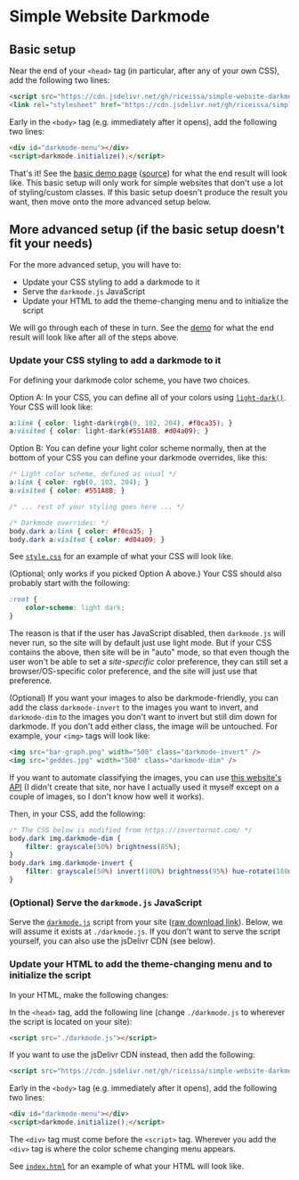 # Simple Website Darkmode

## Basic setup

Near the end of your `<head>` tag (in particular, after any of your own CSS),
add the following two lines:

```html
<script src="https://cdn.jsdelivr.net/gh/riceissa/simple-website-darkmode@latest/docs/darkmode.js"></script>
<link rel="stylesheet" href="https://cdn.jsdelivr.net/gh/riceissa/simple-website-darkmode@latest/docs/darkmode-overrides.css">
```

Early in the `<body>` tag (e.g. immediately after it opens), add the following
two lines:

```html
<div id="darkmode-menu"></div>
<script>darkmode.initialize();</script>
```

That's it! See the
[basic demo page](https://riceissa.github.io/simple-website-darkmode/basic-demo.html)
([source](https://github.com/riceissa/simple-website-darkmode/blob/master/docs/basic-demo.html))
for what the end result will look like. This basic setup will only work for
simple websites that don't use a lot of styling/custom classes. If this basic
setup doesn't produce the result you want, then move onto the more advanced
setup below.

## More advanced setup (if the basic setup doesn't fit your needs)

For the more advanced setup, you will have to:

- Update your CSS styling to add a darkmode to it
- Serve the `darkmode.js` JavaScript
- Update your HTML to add the theme-changing menu and to initialize the script

We will go through each of these in turn.
See the [demo](https://riceissa.github.io/simple-website-darkmode/) for what
the end result will look like after all of the steps above.

### Update your CSS styling to add a darkmode to it

For defining your darkmode color scheme, you have two choices.

Option A: In your CSS, you can define all of your colors using
[`light-dark()`](https://developer.mozilla.org/en-US/docs/Web/CSS/color_value/light-dark). Your CSS will look like:

```css
a:link { color: light-dark(rgb(0, 102, 204), #f0ca35); }
a:visited { color: light-dark(#551A8B, #d04a09); }
```

Option B: You can define your light color scheme normally, then at the
bottom of your CSS you can define your darkmode overrides, like this:

```css
/* Light color scheme, defined as usual */
a:link { color: rgb(0, 102, 204); }
a:visited { color: #551A8B; }

/* ... rest of your styling goes here ... */

/* Darkmode overrides: */
body.dark a:link { color: #f0ca35; }
body.dark a:visited { color: #d04a09; }
```

See [`style.css`](docs/style.css) for an example of what your CSS will look
like.

(Optional; only works if you picked Option A above.) Your CSS should also
probably start with the following:

```css
:root {
    color-scheme: light dark;
}
```

The reason is that if the user has JavaScript disabled, then `darkmode.js`
will never run, so the site will by default just use light mode. But if your
CSS contains the above, then site will be in "auto" mode, so that even
though the user won't be able to set a _site-specific_ color preference,
they can still set a browser/OS-specific color preference, and the site will
just use that preference.

(Optional) If you want your images to also be darkmode-friendly, you can add
the class `darkmode-invert` to the images you want to invert, and
`darkmode-dim` to the images you don't want to invert but still
dim down for darkmode. If you don't add either class, the image will be
untouched. For example, your `<img>` tags will look like:

```html
<img src="bar-graph.png" width="500" class="darkmode-invert" />
<img src="geddes.jpg" width="500" class="darkmode-dim" />
```

If you want to automate classifying the images, you can use
[this website's API](https://invertornot.com/) (I didn't create that site,
nor have I actually used it myself except on a couple of images, so I don't
know how well it works).

Then, in your CSS, add the following:

```css
/* The CSS below is modified from https://invertornot.com/ */
body.dark img.darkmode-dim {
    filter: grayscale(50%) brightness(85%);
}
body.dark img.darkmode-invert {
    filter: grayscale(50%) invert(100%) brightness(95%) hue-rotate(180deg);
}
```

### (Optional) Serve the `darkmode.js` JavaScript

Serve the [`darkmode.js`](docs/darkmode.js) script from your site ([raw download link](https://raw.githubusercontent.com/riceissa/simple-website-darkmode/refs/heads/master/docs/darkmode.js)). Below, we will assume it exists at `./darkmode.js`. If you don't want to serve the script yourself, you can also use the jsDelivr CDN (see below).

### Update your HTML to add the theme-changing menu and to initialize the script

In your HTML, make the following changes:

In the `<head>` tag, add the following line (change `./darkmode.js` to
wherever the script is located on your site):

```html
<script src="./darkmode.js"></script>
```

If you want to use the jsDelivr CDN instead, then add the following:

```html
<script src="https://cdn.jsdelivr.net/gh/riceissa/simple-website-darkmode@latest/docs/darkmode.js"></script>
```

Early in the `<body>` tag (e.g. immediately after it opens), add the
following two lines:

```html
<div id="darkmode-menu"></div>
<script>darkmode.initialize();</script>
```

The `<div>` tag must come before the `<script>` tag. Wherever you add the
`<div>` tag is where the color scheme changing menu appears.

See [`index.html`](docs/index.html) for an example of what your HTML will
look like.
